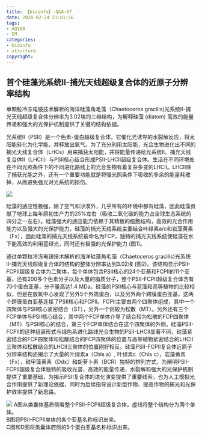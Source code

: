 ```yaml
---
title: 【bioinfo】-Q&A-87
date: 2020-02-24 21:01:56
tags:
- AQ100
- EM
categories:
- bioinfo
- structure
copyright:
---
```


## 首个硅藻光系统II-捕光天线超级复合体的近原子分辨率结构

单颗粒冷冻电镜技术解析的海洋硅藻角毛藻（Chaetoceros gracilis)光系统II-捕光天线超级复合体分辨率为3.02埃的三维结构，为解释硅藻 (diatom) 高效的能量传递和强大的光保护机制提供了关键的结构依据。

光系统II（PSII）是一个色素-蛋白超级复合体，它催化光诱导的水裂解反应，将太阳能转化为化学能，并释放出氧气。为了充分利用太阳能，光合生物进化出不同的捕光天线复合体（LHCs）用来捕获太阳能，并将能量传递给光系统II。捕光天线复合体II（LHCII）与PSII核心结合形成PSII-LHCII超级复合体。生活在不同环境处在不同光照条件下的不同进化路线上的光合生物有着复杂多变的LHCII。LHCII除了捕获光能之外，还有一个重要功能就是将强光照条件下吸收的多余的能量耗散掉，从而避免强光对光系统的损伤。

![](1.jpg)

硅藻的适应性极强，除了空气和沙漠外，几乎所有的环境中都有硅藻，因此硅藻贡献了地球上每年原初生产力的25%左右（吸收二氧化碳的能力占全球生态系统的四分之一左右）。硅藻强大的适应能力依赖于其精致的细胞结构，高效的光合作用能力以及强大的光保护能力。硅藻的捕光天线系统主要结合叶绿素a/c和岩藻黄素（Fx），因此硅藻的捕光天线系统被命名为FCP，独特的捕光天线系统使硅藻在水下能高效的利用蓝绿光，同时还有极强的光保护能力 (图1)。

通过单颗粒冷冻电镜技术解析的海洋硅藻角毛藻（Chaetoceros gracilis)光系统II-捕光天线超级复合体的结构的整体分辨率达到3.02埃 (图2)。该结构显示PSII-FCPII超级复合体为二聚体，每个单体包含PSII核心的24个亚基和FCPII的11个亚基，还有200多个色素分子以及大量的脂质分子，整个PSII-FCPII超级复合体含有70个蛋白亚基，分子量高达1.4 MDa。硅藻的PSII核心与蓝藻和高等植物的比较相似，但是在放氧中心发现了另外5个外周蛋白，以及另外两个跨膜蛋白亚基，这两个跨膜蛋白亚基连接了PSII核心和FCPII。FCPII主要由两个四聚体组成，其中一个四聚体与PSII核心紧密结合（ST），另外一个则较为松散（MT）。另外还有三个FCP单体与PSII核心结合，其中两个FCP单体介导了结合较为松散的FCP四聚体（MT）与PSII核心的结合，第三个FCP单体结合在这个四聚体的外侧。硅藻PSII-FCPII的这种组装形式与绿色系进化路线光合生物的PSII-LHCII显著不同，硅藻紧密结合的FCP四聚体和松散结合的FCP四聚体的位置与高等植物紧密结合的LHCII三聚体和松散结合的LHCII三聚体的位置刚好相反。硅藻PSII-FCPII复合体近原子分辨率结构还揭示了大量的叶绿素a（Chls a）, 叶绿素c（Chls c），岩藻黄素（Fx），硅甲藻黄素（Ddx）和胡萝卜素（BCR）独特的排列方式，为阐明PSII-FCPII超级复合体独特的吸收光谱，高效的能量传递，水裂解和强大的光保护机制提供了重要基础，为揭示PSII复合体的进化演变提供了重要线索，也为人工模拟光合作用提供了新理论依据，同时为后续指导设计新型作物、提高作物的捕光和光保护效率提供了新思路。

![](2.jpg)
A图从类囊体基质侧看整个PSII-FCPII超级复合体，虚线将整个结构分为两个单体。     
B图将PSII-FCPII单体的各个亚基名称标识出来。     
C图和D图将类囊体腔侧的5个蛋白亚基名称标识出来。
